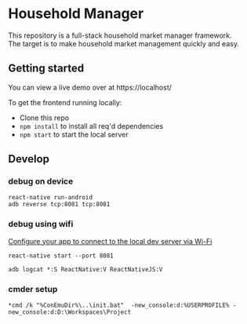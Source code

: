 # Household Manager

This repository is a full-stack household market manager framework.  
The target is to make household market management quickly and easy.  

## Getting started

You can view a live demo over at https://localhost/

To get the frontend running locally:

- Clone this repo
- `npm install` to install all req'd dependencies
- `npm start` to start the local server


## Develop

### debug on device
```
react-native run-android
adb reverse tcp:8081 tcp:8081
```

### debug using wifi
[Configure your app to connect to the local dev server via Wi-Fi](https://facebook.github.io/react-native/docs/running-on-device-android.html#configure-your-app-to-connect-to-the-local-dev-server-via-wi-fi)
```
react-native start --port 8081
```
```
adb logcat *:S ReactNative:V ReactNativeJS:V
```

### cmder setup
```
*cmd /k "%ConEmuDir%\..\init.bat"  -new_console:d:%USERPROFILE% -new_console:d:D:\Workspaces\Project
```